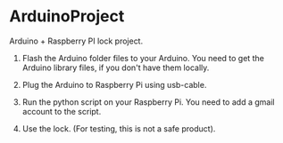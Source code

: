 # ArduinoProject
Arduino + Raspberry PI lock project.

1. Flash the Arduino folder files to your Arduino.
  You need to get the Arduino library files, if you don't have them locally.
2. Plug the Arduino to Raspberry Pi using usb-cable.

3. Run the python script on your Raspberry Pi. You need to add a gmail account to the script.

4. Use the lock. (For testing, this is not a safe product).
